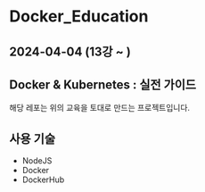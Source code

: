 # Docker_Education


## 2024-04-04 (13강 ~ )


## Docker & Kubernetes : 실전 가이드

해당 레포는 위의 교육을 토대로 만드는 프로젝트입니다.

## 사용 기술

- NodeJS
- Docker
- DockerHub

